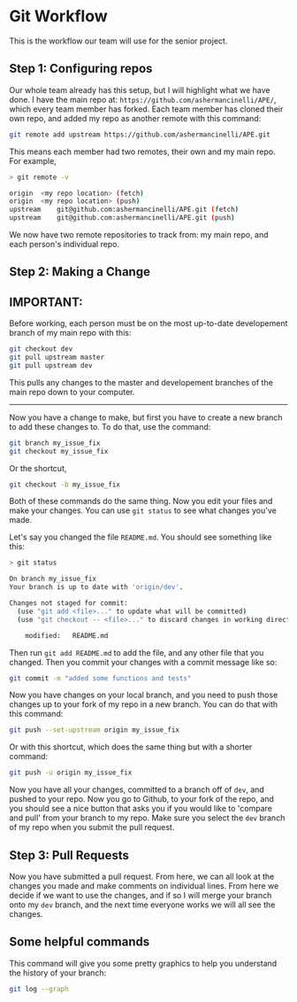 # Git Workflow

This is the workflow our team will use for the senior project.

## Step 1: Configuring repos

Our whole team already has this setup, but I will highlight what we have done.
I have the main repo at: `https://github.com/ashermancinelli/APE/`, which every team member has forked.
Each team member has cloned their own repo, and added my repo as another remote with this command:

```bash
git remote add upstream https://github.com/ashermancinelli/APE.git
```

This means each member had two remotes, their own and my main repo. For example,
```bash
> git remote -v

origin	<my repo location> (fetch)
origin	<my repo location> (push)
upstream	git@github.com:ashermancinelli/APE.git (fetch)
upstream	git@github.com:ashermancinelli/APE.git (push)
```

We now have two remote repositories to track from: my main repo, and each person's individual repo.

## Step 2: Making a Change

IMPORTANT:
----
Before working, each person must be on the most up-to-date developement branch of my main repo with this:
```bash
git checkout dev
git pull upstream master
git pull upstream dev
```
This pulls any changes to the master and developement branches of the main repo down to your computer.

----

Now you have a change to make, but first you have to create a new branch to add these changes to.
To do that, use the command:
```bash
git branch my_issue_fix
git checkout my_issue_fix
```
Or the shortcut,
```bash
git checkout -b my_issue_fix
```

Both of these commands do the same thing.
Now you edit your files and make your changes. You can use `git status` to see what changes you've made.

Let's say you changed the file `README.md`. You should see something like this:
```bash
> git status

On branch my_issue_fix
Your branch is up to date with 'origin/dev'.

Changes not staged for commit:
  (use "git add <file>..." to update what will be committed)
  (use "git checkout -- <file>..." to discard changes in working directory)

	modified:   README.md
```
Then run `git add README.md` to add the file, and any other file that you changed.
Then you commit your changes with a commit message like so:
```bash
git commit -m "added some functions and tests"
```
Now you have changes on your local branch, and you need to push those changes up to your fork of my repo in a new branch.
You can do that with this command:
```bash
git push --set-upstream origin my_issue_fix
```
Or with this shortcut, which does the same thing but with a shorter command:
```bash
git push -u origin my_issue_fix
```
Now you have all your changes, committed to a branch off of `dev`, and pushed to your repo.
Now you go to Github, to your fork of the repo, and you should see a nice button that asks you if you would like
to 'compare and pull' from your branch to my repo. Make sure you select the `dev` branch of my repo when you submit the pull request.

## Step 3: Pull Requests

Now you have submitted a pull request. From here, we can all look at the changes you made and make comments on individual lines.
From here we decide if we want to use the changes, and if so I will merge your branch onto my `dev` branch, and the next
time everyone works we will all see the changes.

## Some helpful commands

This command will give you some pretty graphics to help you understand the history of your branch:
```bash
git log --graph
```
